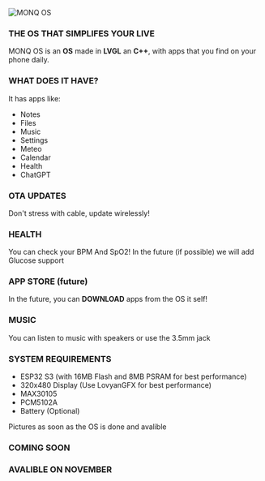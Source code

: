 ![MONQ OS](https://i.imgur.com/xmlqbjT.png)
### THE OS THAT SIMPLIFES YOUR LIVE

MONQ OS is an **OS** made in **LVGL** an **C++**, with apps that you find on your phone daily.

### WHAT DOES IT HAVE?
It has apps like:
 - Notes
 - Files
 - Music
 - Settings
 - Meteo
 - Calendar
 - Health
 - ChatGPT
### OTA UPDATES
Don't stress with cable, update wirelessly!
### HEALTH
You can check your BPM And SpO2!
In the future (if possible) we will add Glucose support
### APP STORE (future)
In the future, you can **DOWNLOAD** apps from the OS it self!
### MUSIC
You can listen to music with speakers or use the 3.5mm jack

### SYSTEM REQUIREMENTS
- ESP32 S3 (with 16MB Flash and 8MB PSRAM for best performance)
- 320x480 Display (Use LovyanGFX for best performance)
- MAX30105
- PCM5102A
- Battery (Optional)

Pictures as soon as the OS is done and avalible

### COMING SOON
### AVALIBLE ON NOVEMBER
